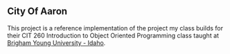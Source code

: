 City Of Aaron
-------------

This project is a reference implementation of the project my class builds for their
CIT 260 Introduction to Object Oriented Programming class taught at [Brigham Young
University - Idaho](https://www.byui.edu).